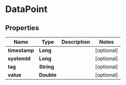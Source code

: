
# DataPoint

## Properties
Name | Type | Description | Notes
------------ | ------------- | ------------- | -------------
**timestamp** | **Long** |  |  [optional]
**systemId** | **Long** |  |  [optional]
**tag** | **String** |  |  [optional]
**value** | **Double** |  |  [optional]



